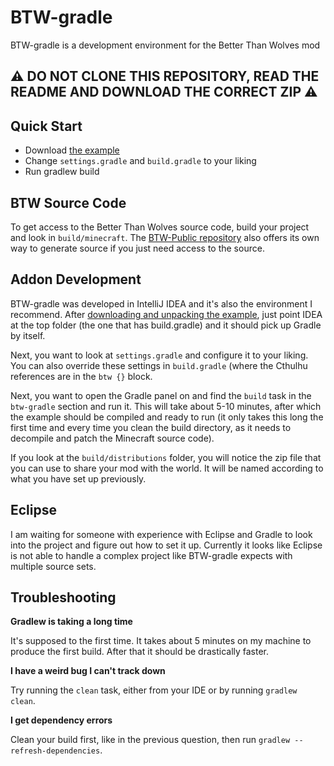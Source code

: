 # BTW-gradle

BTW-gradle is a development environment for the Better Than Wolves mod

## ⚠️ DO NOT CLONE THIS REPOSITORY, READ THE README AND DOWNLOAD THE CORRECT ZIP ⚠️

## Quick Start

* Download [the example](https://github.com/BTW-Community/BTW-gradle/archive/refs/heads/example.zip)
* Change `settings.gradle` and `build.gradle` to your liking
* Run gradlew build

## BTW Source Code

To get access to the Better Than Wolves source code, build your project and look in `build/minecraft`. The [BTW-Public repository](https://github.com/BTW-Community/BTW-Public) also offers its own way to generate source if you just need access to the source.

## Addon Development

BTW-gradle was developed in IntelliJ IDEA and it's also the environment I recommend. After [downloading and unpacking the example](https://github.com/BTW-Community/BTW-gradle/archive/refs/heads/example.zip), just point IDEA at the top folder (the one that has build.gradle) and it should pick up Gradle by itself.

Next, you want to look at `settings.gradle` and configure it to your liking. You can also override these settings in `build.gradle` (where the Cthulhu references are in the `btw {}` block.

Next, you want to open the Gradle panel on and find the `build` task in the `btw-gradle` section and run it. This will take about 5-10 minutes, after which the example should be compiled and ready to run (it only takes this long the first time and every time you clean the build directory, as it needs to decompile and patch the Minecraft source code).

If you look at the `build/distributions` folder, you will notice the zip file that you can use to share your mod with the world. It will be named according to what you have set up previously.

## Eclipse

I am waiting for someone with experience with Eclipse and Gradle to look into the project and figure out how to set it up. Currently it looks like Eclipse is not able to handle a complex project like BTW-gradle expects with multiple source sets.

## Troubleshooting

**Gradlew is taking a long time**

It's supposed to the first time. It takes about 5 minutes on my machine to produce the first build. After that it should be drastically faster.

**I have a weird bug I can't track down**

Try running the `clean` task, either from your IDE or by running `gradlew clean`.

**I get dependency errors**

Clean your build first, like in the previous question, then run `gradlew --refresh-dependencies`.
